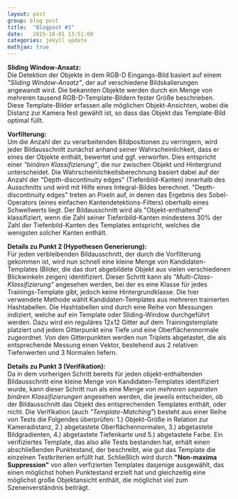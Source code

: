 ```yaml
---
layout: post
group: blog post
title:  "Blogpost #3"
date:   2015-10-01 13:51:00
categories: jekyll update
mathjax: true
---
```


**Sliding Window-Ansatz:** <br />
Die Detektion der Objekte in dem RGB-D Eingangs-Bild basiert auf einem *"Sliding Window-Ansatz"*, der auf verschiedene Bildskalierungen angewandt wird. Die bekannten Objekte werden durch ein Menge von mehreren tausend RGB-D-Template-Bildern fester Größe beschrieben. Diese Template-Bilder erfassen alle möglichen Objekt-Ansichten, wobei die Distanz zur Kamera fest gewählt ist, so dass das Objekt das Template-Bild optimal füllt. <br />

**Vorfilterung:** <br />
Um die Anzahl der zu verarbeitenden Bildpositionen zu verringern, wird jeder Bildausschnitt zunächst anhand seiner Wahrscheinlichkeit, dass er eines der Objekte enthält, bewertet und ggf. verworfen. Dies entspricht einer *"binären Klassifizierung"*, die nur zwischen Objekt und Hintergrund unterscheidet. Die Wahrscheinlichkeitsberechnung basiert dabei auf der Anzahl der "Depth-discontinuity edges" (Tiefenbild-Kanten) innerhalb des Ausschnitts und wird mit Hilfe eines Integral-Bildes berechnet. "Depth-discontinuity edges" treten an Pixeln auf, in denen das Ergebnis des Sobel-Operators (eines einfachen Kantendetektions-Filters) oberhalb eines Schwellwerts liegt. Der Bildausschnitt wird als "Objekt-enthaltend" klassifiziert, wenn die Zahl seiner Tiefenbild-Kanten mindestens 30% der Zahl der Tiefenbild-Kanten des Templates entspricht, welches die wenigsten solcher Kanten enthält. 

**Details zu Punkt 2 (Hypothesen Generierung):** <br />
Für jeden verbleibenden Bildausschnitt, der durch die Vorfilterung gekommen ist, wird nun schnell eine kleine Menge von Kandidaten-Templates (Bilder, die das dort abgebildete Objekt aus vielen verschiedenen Blickwinkeln zeigen) identifiziert. Dieser Schritt kann als *"Multi-Class-Klassifizierung"* angesehen werden, bei der es eine Klasse für jedes Trainings-Template gibt, jedoch keine Hintergrundklasse. Die hier verwendete Methode wählt Kandidaten-Templates aus mehreren trainierten Hashtabellen. Die Hashtabellen sind durch eine Reihe von Messungen indiziert, welche auf ein Template oder Sliding-Window durchgeführt werden. Dazu wird ein reguläres 12x12 Gitter auf dem Trainingstemplate platziert und jedem Gitterpunkt eine Tiefe und eine Oberflächennormale zugeordnet. Von den Gitterpunkten werden nun Triplets abgetastet, die als entsprechende Messung einen Vektor, bestehend aus 2 relativen Tiefenwerten und 3 Normalen liefern.

**Details zu Punkt 3 (Verifikation):** <br />
Da in dem vorherigen Schritt bereits für jeden objekt-enthaltenden Bildausschnitt eine kleine Menge von Kandidaten-Templates identifiziert wurde, kann dieser Schritt nun als eine Menge von *mehreren separaten binären Klassifizierungen* angesehen werden, die jeweils entscheiden, ob der Bildausschnitt das Objekt des entsprechenden Templates enthält, oder nicht. Die Verifikation (auch *"Template-Matching"*) besteht aus einer Reihe von Tests die Folgendes überprüfen: 1.) Objekt-Größe in Relation zur Kameradistanz, 2.) abgetastete Oberflächennormalen, 3.) abgetastete Bildgradienten, 4.) abgetastete Tiefenkarte und 5.) abgetastete Farbe. Ein verifiziertes Template, das also alle Tests bestanden hat, erhält einen abschließenden Punktestand, der beschreibt, wie gut das Template die einzelnen Testkriterien erfüllt hat. Schließlich wird durch **"Non-maxima Suppression"** von allen verfizierten Templates dasjenige ausgewählt, das einen möglichst hohen Punktestand erzielt hat und gleichzeitig eine möglichst große Objektansicht enthält, die möglichst viel zum Szenenverständnis beiträgt.